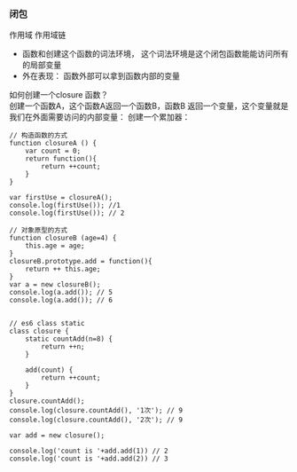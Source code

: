 ### 闭包
作用域 作用域链

- 函数和创建这个函数的词法环境， 这个词法环境是这个闭包函数能能访问所有的局部变量
- 外在表现： 函数外部可以拿到函数内部的变量

如何创建一个closure 函数？   
创建一个函数A，这个函数A返回一个函数B，函数B 返回一个变量，这个变量就是我们在外面需要访问的内部变量：
创建一个累加器：
```
// 构造函数的方式
function closureA () {
    var count = 0;
    return function(){
        return ++count;
    }
}

var firstUse = closureA();
console.log(firstUse()); //1
console.log(firstUse()); // 2

// 对象原型的方式
function closureB (age=4) {
    this.age = age;
}
closureB.prototype.add = function(){
    return ++ this.age;
}
var a = new closureB();
console.log(a.add()); // 5
console.log(a.add()); // 6


// es6 class static
class closure {
    static countAdd(n=8) {
        return ++n;
    }

    add(count) {
        return ++count;
    }
}
closure.countAdd();
console.log(closure.countAdd(), '1次'); // 9
console.log(closure.countAdd(), '2次'); // 9

var add = new closure();

console.log('count is '+add.add(1)) // 2
console.log('count is '+add.add(2)) // 3

```

